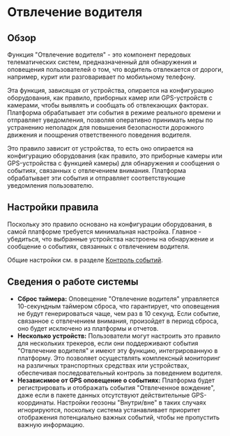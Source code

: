 # Отвлечение водителя

## Обзор

Функция "Отвлечение водителя" - это компонент передовых телематических систем, предназначенный для обнаружения и оповещения пользователей о том, что водитель отвлекается от дороги, например, курит или разговаривает по мобильному телефону.

Эта функция, зависящая от устройства, опирается на конфигурацию оборудования, как правило, приборных камер или GPS-устройств с камерами, чтобы выявлять и сообщать об отвлекающих факторах. Платформа обрабатывает эти события в режиме реального времени и отправляет уведомления, позволяя оперативно принимать меры по устранению неполадок для повышения безопасности дорожного движения и поощрения ответственного поведения водителя.

Это правило зависит от устройства, то есть оно опирается на конфигурацию оборудования (как правило, это приборные камеры или GPS-устройства с функцией камеры) для обнаружения и сообщения о событиях, связанных с отвлечением внимания. Платформа обрабатывает эти события и отправляет соответствующие уведомления пользователю.

## Настройки правила

Поскольку это правило основано на конфигурации оборудования, в самой платформе требуется минимальная настройка. Главное - убедиться, что выбранные устройства настроены на обнаружение и сообщение о событиях, связанных с отвлечением водителя.

Общие настройки см. в разделе [Контроль событий](../../page-6d25a0dc-88b5-4302-b314-9f2b004dd3e9.md).

## Сведения о работе системы

- **Сброс таймера:** Оповещение "Отвлечение водителя" управляется 10-секундным таймером сброса, что гарантирует, что оповещения не будут генерироваться чаще, чем раз в 10 секунд. Если событие, связанное с отвлечением внимания, произойдет в период сброса, оно будет исключено из платформы и отчетов.
- **Несколько устройств:** Пользователи могут настроить это правило для нескольких трекеров, если они поддерживают события "Отвлечение водителя" и имеют эту функцию, интегрированную в платформу. Это позволяет осуществлять комплексный мониторинг на различных транспортных средствах или устройствах, обеспечивая последовательный контроль за поведением водителя.
- **Независимое от GPS оповещение о событиях:** Платформа будет регистрировать и отображать события "Отвлеченное вождение", даже если в пакете данных отсутствуют действительные GPS-координаты. Настройки геозоны "Внутри/вне" в таких случаях игнорируются, поскольку система устанавливает приоритет отображения потенциально важных событий, чтобы не пропустить важную информацию.